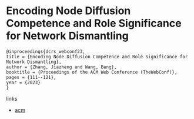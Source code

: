 # Encoding Node Diffusion Competence and Role Significance for Network Dismantling

```
@inproceedings{dcrs_webconf23,
title = {Encoding Node Diffusion Competence and Role Significance for Network Dismantling},
author = {Zhang, Jiazheng and Wang, Bang},
booktitle = {Proceedings of the ACM Web Conference (TheWebConf)},
pages = {111--121},
year = {2023}
}
```

links
- [acm](https://dl.acm.org/doi/10.1145/3543507.3583233)
